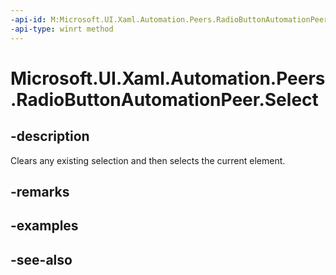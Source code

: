 ```yaml
---
-api-id: M:Microsoft.UI.Xaml.Automation.Peers.RadioButtonAutomationPeer.Select
-api-type: winrt method
---
```


<!-- Method syntax
public void Select()
-->

# Microsoft.UI.Xaml.Automation.Peers.RadioButtonAutomationPeer.Select

## -description
Clears any existing selection and then selects the current element.

## -remarks

## -examples

## -see-also
